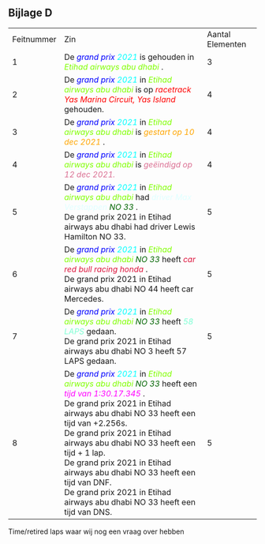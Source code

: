 ## Bijlage D
<table>
    <tr>
        <td>Feitnummer</td>
        <td>Zin</td>
        <td>Aantal Elementen</td>
    </tr>
    <tr>
        <td>1</td>
        <td>
De <i style="color: blue"> grand prix </i> <i style="color: aqua"> 2021 </i> is gehouden in <i style="color: chartreuse">Etihad airways abu dhabi </i>.
        </td>
        <td>3</td>
    </tr>
    <tr>
        <td>2</td>
        <td>De <i style="color: blue">grand prix </i>  <i style="color: aqua">2021</i> in <i style="color: chartreuse">Etihad airways abu dhabi </i> is op <i style="color: red"> racetrack Yas Marina Circuit, Yas Island </i> gehouden.</td>
        <td>4</td>
    </tr>
    <tr>
        <td>3</td>
        <td>
            De <i style="color: blue">grand prix </i> <i style="color: aqua">2021</i> in <i style="color: chartreuse">Etihad airways abu dhabi </i> is <i style="color: orange"> gestart op 10 dec 2021 </i>. <br>
        </td>
        <td>4</td>
    </tr>
    <tr>
        <td>4</td>
        <td>
            De <i style="color: blue">grand prix </i> <i style="color: aqua">2021</i> in <i style="color: chartreuse">Etihad airways abu dhabi </i> is <i style="color: palevioletred"> geëindigd op 12 dec 2021. </i>
        </td>
        <td>4</td>
    </tr>
    <tr>
        <td>5</td>
        <td>
        De <i style="color: blue">grand prix </i> <i style="color: aqua">2021</i> in <i style="color: chartreuse">Etihad airways abu dhabi </i> had <i style="color: lightcyan">driver Max Verstappen </i> <i style="color: darkgreen">NO 33 </i>. <br>
        De grand prix 2021 in Etihad airways abu dhabi had driver Lewis Hamilton NO 33.
        </td>
        <td>5</td>
    </tr>
    <tr>
        <td>6</td>
        <td>
        De <i style="color: blue">grand prix </i> <i style="color: aqua">2021</i> in <i style="color: chartreuse">Etihad airways abu dhabi </i> <i style="color: darkgreen">NO 33 </i> heeft <i style="color: crimson"> car red bull racing honda </i>.  <br>
        De grand prix 2021 in Etihad airways abu dhabi NO 44 heeft car Mercedes.
        </td>
        <td>5</td>
    </tr>
  <tr>
        <td>7</td>
        <td>
        De <i style="color: blue">grand prix </i> <i style="color: aqua">2021</i> in <i style="color: chartreuse">Etihad airways abu dhabi </i> <i style="color: darkgreen">NO 33 </i> heeft <i style="color: aquamarine"> 58 LAPS </i> gedaan. <br>
        De grand prix 2021 in Etihad airways abu dhabi NO 3 heeft 57 LAPS gedaan.
        </td>
        <td>5</td>
    </tr>
<tr>
        <td>8</td>
        <td>
        De <i style="color: blue">grand prix </i> <i style="color: aqua">2021</i> in <i style="color: chartreuse">Etihad airways abu dhabi </i> <i style="color: darkgreen">NO 33 </i> heeft een <i style="color: fuchsia"> tijd van 1:30.17.345 </i>. <br>
        De grand prix 2021 in Etihad airways abu dhabi NO 33 heeft een tijd van +2.256s. <br>
        De grand prix 2021 in Etihad airways abu dhabi NO 33 heeft een tijd + 1 lap. <br>
        De grand prix 2021 in Etihad airways abu dhabi NO 33 heeft een tijd van DNF. <br>
        De grand prix 2021 in Etihad airways abu dhabi NO 33 heeft een tijd van DNS. <br>
        </td>
        <td>5</td>
    </tr>

</table>
Time/retired laps waar wij nog een vraag over hebben
